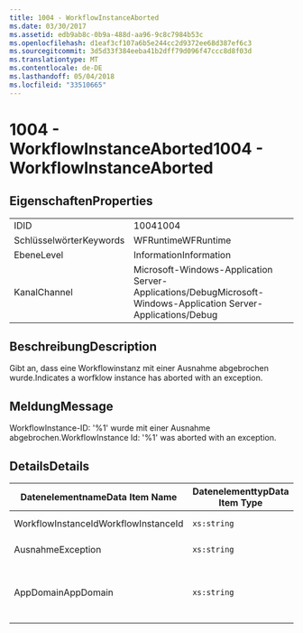 ```yaml
---
title: 1004 - WorkflowInstanceAborted
ms.date: 03/30/2017
ms.assetid: edb9ab8c-0b9a-488d-aa96-9c8c7984b53c
ms.openlocfilehash: d1eaf3cf107a6b5e244cc2d9372ee68d387ef6c3
ms.sourcegitcommit: 3d5d33f384eeba41b2dff79d096f47ccc8d8f03d
ms.translationtype: MT
ms.contentlocale: de-DE
ms.lasthandoff: 05/04/2018
ms.locfileid: "33510665"
---
```

# <a name="1004---workflowinstanceaborted"></a><span data-ttu-id="f6b10-102">1004 - WorkflowInstanceAborted</span><span class="sxs-lookup"><span data-stu-id="f6b10-102">1004 - WorkflowInstanceAborted</span></span>
## <a name="properties"></a><span data-ttu-id="f6b10-103">Eigenschaften</span><span class="sxs-lookup"><span data-stu-id="f6b10-103">Properties</span></span>  
  
|||  
|-|-|  
|<span data-ttu-id="f6b10-104">ID</span><span class="sxs-lookup"><span data-stu-id="f6b10-104">ID</span></span>|<span data-ttu-id="f6b10-105">1004</span><span class="sxs-lookup"><span data-stu-id="f6b10-105">1004</span></span>|  
|<span data-ttu-id="f6b10-106">Schlüsselwörter</span><span class="sxs-lookup"><span data-stu-id="f6b10-106">Keywords</span></span>|<span data-ttu-id="f6b10-107">WFRuntime</span><span class="sxs-lookup"><span data-stu-id="f6b10-107">WFRuntime</span></span>|  
|<span data-ttu-id="f6b10-108">Ebene</span><span class="sxs-lookup"><span data-stu-id="f6b10-108">Level</span></span>|<span data-ttu-id="f6b10-109">Information</span><span class="sxs-lookup"><span data-stu-id="f6b10-109">Information</span></span>|  
|<span data-ttu-id="f6b10-110">Kanal</span><span class="sxs-lookup"><span data-stu-id="f6b10-110">Channel</span></span>|<span data-ttu-id="f6b10-111">Microsoft-Windows-Application Server-Applications/Debug</span><span class="sxs-lookup"><span data-stu-id="f6b10-111">Microsoft-Windows-Application Server-Applications/Debug</span></span>|  
  
## <a name="description"></a><span data-ttu-id="f6b10-112">Beschreibung</span><span class="sxs-lookup"><span data-stu-id="f6b10-112">Description</span></span>  
 <span data-ttu-id="f6b10-113">Gibt an, dass eine Workflowinstanz mit einer Ausnahme abgebrochen wurde.</span><span class="sxs-lookup"><span data-stu-id="f6b10-113">Indicates a worfklow instance has aborted with an exception.</span></span>  
  
## <a name="message"></a><span data-ttu-id="f6b10-114">Meldung</span><span class="sxs-lookup"><span data-stu-id="f6b10-114">Message</span></span>  
 <span data-ttu-id="f6b10-115">WorkflowInstance-ID: '%1' wurde mit einer Ausnahme abgebrochen.</span><span class="sxs-lookup"><span data-stu-id="f6b10-115">WorkflowInstance Id: '%1' was aborted with an exception.</span></span>  
  
## <a name="details"></a><span data-ttu-id="f6b10-116">Details</span><span class="sxs-lookup"><span data-stu-id="f6b10-116">Details</span></span>  
  
|<span data-ttu-id="f6b10-117">Datenelementname</span><span class="sxs-lookup"><span data-stu-id="f6b10-117">Data Item Name</span></span>|<span data-ttu-id="f6b10-118">Datenelementtyp</span><span class="sxs-lookup"><span data-stu-id="f6b10-118">Data Item Type</span></span>|<span data-ttu-id="f6b10-119">Beschreibung</span><span class="sxs-lookup"><span data-stu-id="f6b10-119">Description</span></span>|  
|--------------------|--------------------|-----------------|  
|<span data-ttu-id="f6b10-120">WorkflowInstanceId</span><span class="sxs-lookup"><span data-stu-id="f6b10-120">WorkflowInstanceId</span></span>|`xs:string`|<span data-ttu-id="f6b10-121">Die Instanz-ID für den Workflow.</span><span class="sxs-lookup"><span data-stu-id="f6b10-121">The instance id for the workflow</span></span>|  
|<span data-ttu-id="f6b10-122">Ausnahme</span><span class="sxs-lookup"><span data-stu-id="f6b10-122">Exception</span></span>|`xs:string`|<span data-ttu-id="f6b10-123">Die Ausnahmedetails der Ausnahme.</span><span class="sxs-lookup"><span data-stu-id="f6b10-123">The exception details for the exception</span></span>|  
|<span data-ttu-id="f6b10-124">AppDomain</span><span class="sxs-lookup"><span data-stu-id="f6b10-124">AppDomain</span></span>|`xs:string`|<span data-ttu-id="f6b10-125">Die von AppDomain.CurrentDomain.FriendlyName zurückgegebene Zeichenfolge.</span><span class="sxs-lookup"><span data-stu-id="f6b10-125">The string returned by AppDomain.CurrentDomain.FriendlyName.</span></span>|
